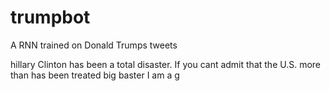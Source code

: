 # trumpbot
A RNN trained on Donald Trumps tweets


hillary Clinton has been a total disaster. If you cant admit that the U.S. more than has been treated big baster I am a g